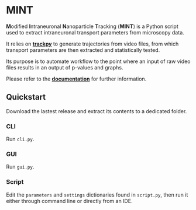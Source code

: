 **MINT**
========

**M**odified **I**ntraneuronal **N**anoparticle **T**racking (**MINT**) is a Python script used to extract intraneuronal transport parameters from microscopy data.

It relies on [**trackpy**](https://github.com/soft-matter/trackpy) to generate trajectories from video files, from which transport parameters are then extracted and statistically tested.

Its purpose is to automate workflow to the point where an input of raw video files results in an output of p-values and graphs.

Please refer to the [**documentation**](https://lumin-mint.readthedocs.io/en/latest/) for further information.



Quickstart
---

Download the lastest release and extract its contents to a dedicated folder.

### **CLI**
Run ``cli.py``.

### **GUI**
Run ``gui.py``.

### **Script**
Edit the ``parameters`` and ``settings`` dictionaries found in ``script.py``, then run it either through command line or directly from an IDE.
